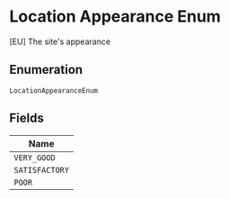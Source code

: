
# Location Appearance Enum

[EU] The site's appearance

## Enumeration

`LocationAppearanceEnum`

## Fields

| Name |
|  --- |
| `VERY_GOOD` |
| `SATISFACTORY` |
| `POOR` |

